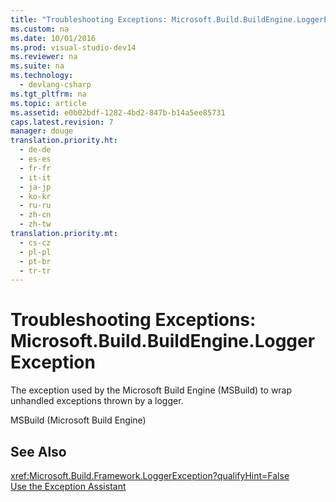 ```yaml
---
title: "Troubleshooting Exceptions: Microsoft.Build.BuildEngine.LoggerException"
ms.custom: na
ms.date: 10/01/2016
ms.prod: visual-studio-dev14
ms.reviewer: na
ms.suite: na
ms.technology: 
  - devlang-csharp
ms.tgt_pltfrm: na
ms.topic: article
ms.assetid: e0b02bdf-1282-4bd2-847b-b14a5ee85731
caps.latest.revision: 7
manager: douge
translation.priority.ht: 
  - de-de
  - es-es
  - fr-fr
  - it-it
  - ja-jp
  - ko-kr
  - ru-ru
  - zh-cn
  - zh-tw
translation.priority.mt: 
  - cs-cz
  - pl-pl
  - pt-br
  - tr-tr
---
```

# Troubleshooting Exceptions: Microsoft.Build.BuildEngine.LoggerException
The exception used by the Microsoft Build Engine (MSBuild) to wrap unhandled exceptions thrown by a logger.  
  
 MSBuild (Microsoft Build Engine)  
  
## See Also  
 <xref:Microsoft.Build.Framework.LoggerException?qualifyHint=False>   
 [Use the Exception Assistant](../Topic/How%20to:%20Use%20the%20Exception%20Assistant.md)